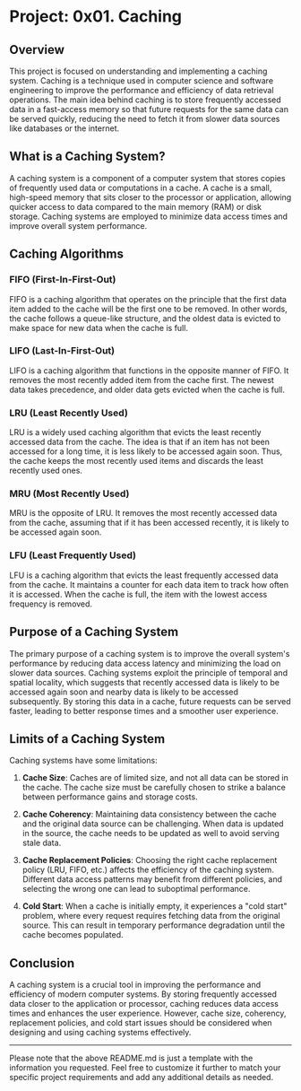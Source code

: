 # Project: 0x01. Caching

## Overview

This project is focused on understanding and implementing a caching system. Caching is a technique used in computer science and software engineering to improve the performance and efficiency of data retrieval operations. The main idea behind caching is to store frequently accessed data in a fast-access memory so that future requests for the same data can be served quickly, reducing the need to fetch it from slower data sources like databases or the internet.

## What is a Caching System?

A caching system is a component of a computer system that stores copies of frequently used data or computations in a cache. A cache is a small, high-speed memory that sits closer to the processor or application, allowing quicker access to data compared to the main memory (RAM) or disk storage. Caching systems are employed to minimize data access times and improve overall system performance.

## Caching Algorithms

### FIFO (First-In-First-Out)

FIFO is a caching algorithm that operates on the principle that the first data item added to the cache will be the first one to be removed. In other words, the cache follows a queue-like structure, and the oldest data is evicted to make space for new data when the cache is full.

### LIFO (Last-In-First-Out)

LIFO is a caching algorithm that functions in the opposite manner of FIFO. It removes the most recently added item from the cache first. The newest data takes precedence, and older data gets evicted when the cache is full.

### LRU (Least Recently Used)

LRU is a widely used caching algorithm that evicts the least recently accessed data from the cache. The idea is that if an item has not been accessed for a long time, it is less likely to be accessed again soon. Thus, the cache keeps the most recently used items and discards the least recently used ones.

### MRU (Most Recently Used)

MRU is the opposite of LRU. It removes the most recently accessed data from the cache, assuming that if it has been accessed recently, it is likely to be accessed again soon.

### LFU (Least Frequently Used)

LFU is a caching algorithm that evicts the least frequently accessed data from the cache. It maintains a counter for each data item to track how often it is accessed. When the cache is full, the item with the lowest access frequency is removed.

## Purpose of a Caching System

The primary purpose of a caching system is to improve the overall system's performance by reducing data access latency and minimizing the load on slower data sources. Caching systems exploit the principle of temporal and spatial locality, which suggests that recently accessed data is likely to be accessed again soon and nearby data is likely to be accessed subsequently. By storing this data in a cache, future requests can be served faster, leading to better response times and a smoother user experience.

## Limits of a Caching System

Caching systems have some limitations:

1. **Cache Size**: Caches are of limited size, and not all data can be stored in the cache. The cache size must be carefully chosen to strike a balance between performance gains and storage costs.

2. **Cache Coherency**: Maintaining data consistency between the cache and the original data source can be challenging. When data is updated in the source, the cache needs to be updated as well to avoid serving stale data.

3. **Cache Replacement Policies**: Choosing the right cache replacement policy (LRU, FIFO, etc.) affects the efficiency of the caching system. Different data access patterns may benefit from different policies, and selecting the wrong one can lead to suboptimal performance.

4. **Cold Start**: When a cache is initially empty, it experiences a "cold start" problem, where every request requires fetching data from the original source. This can result in temporary performance degradation until the cache becomes populated.

## Conclusion

A caching system is a crucial tool in improving the performance and efficiency of modern computer systems. By storing frequently accessed data closer to the application or processor, caching reduces data access times and enhances the user experience. However, cache size, coherency, replacement policies, and cold start issues should be considered when designing and using caching systems effectively.

---

Please note that the above README.md is just a template with the information you requested. Feel free to customize it further to match your specific project requirements and add any additional details as needed.
